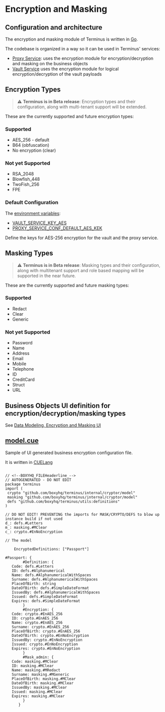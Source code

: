 # Encryption and Masking

## Configuration and architecture

The encryption and masking module of Terminus is written in [Go](https://go.dev/).

The codebase is organized in a way so it can be used in Terminus' services:

- [Proxy Service](../architecture/proxy.md): uses the encryption module for encryption/decryption and masking on the business objects
- [Vault Service](../architecture/vaultservice.md) uses the encryption module for logical encryption/decryption of the vault payloads

## Encryption Types

> :warning: **Terminus is in Beta release**: Encryption types and their configuration, along with multi-tenant support will be extended.

These are the currently supported and future encryption types:

### Supported

- AES_256 - default
- B64 (obfuscation)
- No encryption (clear)

### Not yet Supported

- RSA_2048
- Blowfish_448
- TwoFish_256
- FPE

### Default Configuration

The [environment variables](../deploy/env-variables.md):

- [VAULT_SERVICE_KEY_AES](../deploy/env-variables.md#vault_service_key_aes)
- [PROXY_SERVICE_CONF_DEFAULT_AES_KEK](../deploy/env-variables.md#PROXY_SERVICE_CONF_DEFAULT_AES_KEK)

Define the keys for AES-256 encryption for the vault and the proxy service.

## Masking Types

> :warning: **Terminus is in Beta release**: Masking types and their configuration, along with multitenant support and role based mapping will be supported in the near future.

These are the currently supported and future masking types:

### Supported

- Redact
- Clear
- Generic

### Not yet Supported

- Password
- Name
- Address
- Email
- Mobile
- Telephone
- ID
- CreditCard
- Struct
- URL

## Business Objects UI definition for encryption/decryption/masking types

See [Data Modeling, Encryption and Masking UI](../architecture/proxy.md#data-modeling-encryption-and-masking-ui)

## [model.cue](https://github.com/boxyhq/terminus/blob/release/cmd/proxyservice/conf/default/model.cue)

Sample of UI generated business encryption configuration file.

It is written in [CUELang](https://cuelang.org/)

```

// <!--BOXYHQ_FILEHeaderline_-->
// AUTOGENERATED - DO NOT EDIT
package terminus
import (
 crypto "github.com/boxyhq/terminus/internal/cryptor/model"
 masking "github.com/boxyhq/terminus/internal/cryptor/model"
 defs "github.com/boxyhq/terminus/utils:definitions"
)

// DO NOT EDIT! PREVENTING the imports for MASK/CRYPTO/DEFS to blow up instance build if not used
d_: defs.#Letters
m_: masking.#MClear
c_: crypto.#EnNoEncryption

// The model

    EncryptedDefinitions: ["Passport"]

#Passport: {
        #Definition: {
   Code: defs.#Letters
   ID: defs.#Alphanumerical
   Name: defs.#AlphanumericalWithSpaces
   Surname: defs.#AlphanumericalWithSpaces
   PlaceOfBirth: string
   DateOfBirth: defs.#SimpleDateFormat
   IssuedBy: defs.#AlphanumericalWithSpaces
   Issued: defs.#SimpleDateFormat
   Expires: defs.#SimpleDateFormat
        }
        #Encryption: {
   Code: crypto.#EnAES_256
   ID: crypto.#EnAES_256
   Name: crypto.#EnAES_256
   Surname: crypto.#EnAES_256
   PlaceOfBirth: crypto.#EnAES_256
   DateOfBirth: crypto.#EnNoEncryption
   IssuedBy: crypto.#EnNoEncryption
   Issued: crypto.#EnNoEncryption
   Expires: crypto.#EnNoEncryption
        }
        #Mask_admin: {
   Code: masking.#MClear
   ID: masking.#MClear
   Name: masking.#MRedact
   Surname: masking.#MGeneric
   PlaceOfBirth: masking.#MClear
   DateOfBirth: masking.#MClear
   IssuedBy: masking.#MClear
   Issued: masking.#MClear
   Expires: masking.#MClear
        }
      }

```
